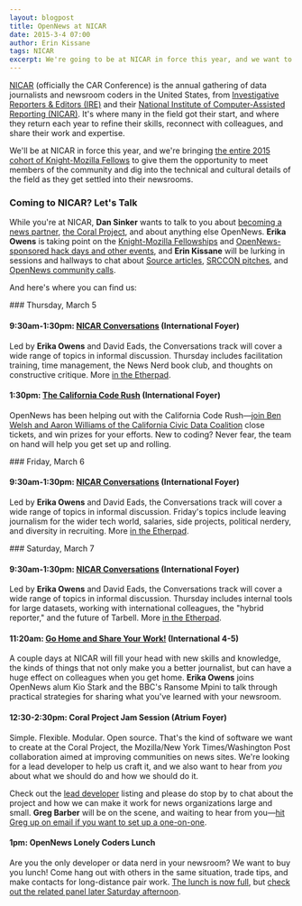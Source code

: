 ```yaml
---
layout: blogpost
title: OpenNews at NICAR
date: 2015-3-4 07:00
author: Erin Kissane
tags: NICAR
excerpt: We're going to be at NICAR in force this year, and we want to see you there.
---
```


[NICAR](http://www.ire.org/conferences/nicar2015/) (officially the CAR Conference) is the annual gathering of data journalists and newsroom coders in the United States, from [Investigative Reporters & Editors (IRE)](http://www.ire.org/) and their [National Institute of Computer-Assisted Reporting (NICAR)](http://www.ire.org/nicar/). It's where many in the field got their start, and where they return each year to refine their skills, reconnect with colleagues, and share their work and expertise.

We'll be at NICAR in force this year, and we're bringing [the entire 2015 cohort of Knight-Mozilla Fellows](http://opennews.org/what/fellowships/2015meet/) to give them the opportunity to meet members of the community and dig into the technical and cultural details of the field as they get settled into their newsrooms.

### Coming to NICAR? Let's Talk

While you're at NICAR, **Dan Sinker** wants to talk to you about [becoming a news partner](http://opennews.org/getinvolved/newspartners/), [the Coral Project](http://coralproject.net/), and about anything else OpenNews. **Erika Owens** is taking point on the [Knight-Mozilla Fellowships](http://opennews.org/what/fellowships/) and [OpenNews-sponsored hack days and other events](http://opennews.org/what/community/eventsupport/), and **Erin Kissane** will be lurking in sessions and hallways to chat about [Source articles](https://source.opennews.org/en-US/), [SRCCON pitches](http://srccon.org/), and [OpenNews community calls](http://opennews.org/what/community/calls/).

And here's where you can find us:
<div id="thursday"></div>
### Thursday, March 5

#### 9:30am-1:30pm: [NICAR Conversations](https://etherpad.mozilla.org/NICAR2015-conversations) (International Foyer)
Led by **Erika Owens** and David Eads, the Conversations track will cover a wide range of topics in informal discussion. Thursday includes facilitation training, time management, the News Nerd book club, and thoughts on constructive critique. More [in the Etherpad](https://etherpad.mozilla.org/NICAR2015-conversations).

#### 1:30pm: [The California Code Rush](http://ire.org/events-and-training/event/1494/1829/) (International Foyer)
OpenNews has been helping out with the California Code Rush—[join Ben Welsh and Aaron Williams of the California Civic Data Coalition](http://ire.org/events-and-training/event/1494/1829/) close tickets, and win prizes for your efforts. New to coding? Never fear, the team on hand will help you get set up and rolling.
<div id="friday"></div>
### Friday, March 6

#### 9:30am-1:30pm: [NICAR Conversations](https://etherpad.mozilla.org/NICAR2015-conversations) (International Foyer)
Led by **Erika Owens** and David Eads, the Conversations track will cover a wide range of topics in informal discussion. Friday's topics include leaving journalism for the wider tech world, salaries, side projects, political nerdery, and diversity in recruiting. More [in the Etherpad](https://etherpad.mozilla.org/NICAR2015-conversations).
<div id="saturday"></div>
### Saturday, March 7


#### 9:30am-1:30pm: [NICAR Conversations](https://etherpad.mozilla.org/NICAR2015-conversations) (International Foyer)
Led by **Erika Owens** and David Eads, the Conversations track will cover a wide range of topics in informal discussion. Thursday includes internal tools for large datasets, working with international colleagues, the "hybrid reporter," and the future of Tarbell. More [in the Etherpad](https://etherpad.mozilla.org/NICAR2015-conversations).

#### 11:20am: [Go Home and Share Your Work!](http://ire.org/events-and-training/event/1494/1765/) (International 4-5)
A couple days at NICAR will fill your head with new skills and knowledge, the kinds of things that not only make you a better journalist, but can have a huge effect on colleagues when you get home. **Erika Owens** joins OpenNews alum Kio Stark and the BBC's Ransome Mpini to talk through practical strategies for sharing what you've learned with your newsroom.

#### 12:30-2:30pm: Coral Project Jam Session (Atrium Foyer)

Simple. Flexible. Modular. Open source. That's the kind of software we want to create at the Coral Project, the Mozilla/New York Times/Washington Post collaboration aimed at improving communities on news sites. We're looking for a lead developer to help us craft it, and we also want to hear from *you* about what we should do and how we should do it.

Check out the [lead developer](http://careers.mozilla.org/en-US/position/oe590fwc) listing and please do stop by to chat about the project and how we can make it work for news organizations large and small. **Greg Barber** will be on the scene, and waiting to hear from you—[hit Greg up on email if you want to set up a one-on-one](mailto:greg.barber@washpost.com).

#### 1pm: OpenNews Lonely Coders Lunch
Are you the only developer or data nerd in your newsroom? We want to buy you lunch! Come hang out with others in the same situation, trade tips, and make contacts for long-distance pair work. [The lunch is now full](https://www.eventbrite.com/e/lonely-coders-lunch-tickets-15977120999), but [check out the related panel later Saturday afternoon](http://ire.org/events-and-training/event/1494/1777/).  
